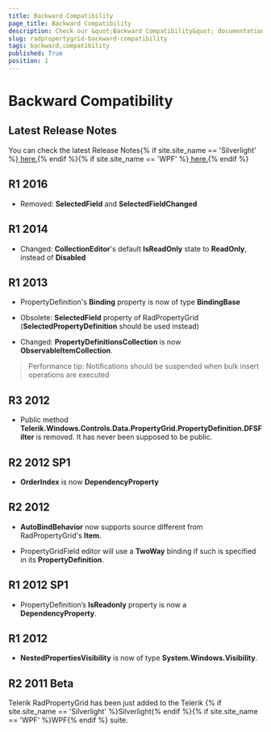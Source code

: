 ```yaml
---
title: Backward Compatibility
page_title: Backward Compatibility
description: Check our &quot;Backward Compatibility&quot; documentation article for the RadPropertyGrid {{ site.framework_name }} control.
slug: radpropertygrid-backward-compatibility
tags: backward,compatibility
published: True
position: 1
---
```


# Backward Compatibility

## Latest Release Notes

You can check the latest Release Notes{% if site.site_name == 'Silverlight' %}[ here.](http://www.telerik.com/products/silverlight/whats-new/release_notes.aspx){% endif %}{% if site.site_name == 'WPF' %}[ here.](http://www.telerik.com/products/wpf/whats-new/release-history.aspx){% endif %}

## R1 2016

* Removed: **SelectedField** and **SelectedFieldChanged**

## R1 2014

* Changed: **CollectionEditor**'s default **IsReadOnly** state to **ReadOnly**, instead of **Disabled**

## R1 2013

* PropertyDefinition's **Binding** property is now of type **BindingBase**

* Obsolete: **SelectedField** property of RadPropertyGrid (**SelectedPropertyDefinition** should be used instead)    

* Changed: **PropertyDefinitionsCollection** is now **ObservableItemCollection**. 

>Performance tip: Notifications should be suspended when bulk insert operations are executed

## R3 2012

* Public method __Telerik.Windows.Controls.Data.PropertyGrid.PropertyDefinition.DFSFilter__ is removed. It has never been supposed to be public.

## R2 2012 SP1

* __OrderIndex__  is now __DependencyProperty__

##  R2 2012

* __AutoBindBehavior__ now supports source different from RadPropertyGrid's **Item**.

* PropertyGridField editor will use a __TwoWay__ binding if such is specified in its  __PropertyDefinition__.

## R1 2012 SP1

* PropertyDefinition’s __IsReadonly__ property is now a __DependencyProperty__.

## R1 2012

* __NestedPropertiesVisibility__ is now of type __System.Windows.Visibility__.

## R2 2011 Beta

Telerik RadPropertyGrid has been just added to the Telerik {% if site.site_name == 'Silverlight' %}Silverlight{% endif %}{% if site.site_name == 'WPF' %}WPF{% endif %} suite.